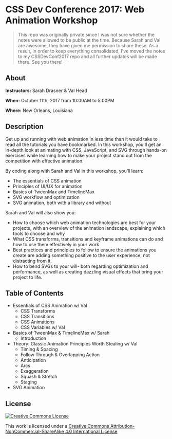 # CSS Dev Conference 2017: Web Animation Workshop

> This repo was originally private since I was not sure whether the notes were allowed to be public at the time. Because Sarah and Val are awesome, they have given me permission to share these. As a result, in order to keep everything consolidated, I've moved the notes to my CSSDevConf2017 repo and all further updates will be made there. See you there!

## About

**Instructors:** Sarah Drasner & Val Head

**When:** October 11th, 2017 from 10:00AM to 5:00PM

**Where:** New Orleans, Louisiana

## Description

Get up and running with web animation in less time than it would take to read all the tutorials you have bookmarked. In this workshop, you'll get an in-depth look at animating with CSS, JavaScript, and SVG through hands-on exercises while learning how to make your project stand out from the competition with effective animation.

By coding along with Sarah and Val in this workshop, you’ll learn:

- The essentials of CSS animation
- Principles of UI/UX for animation
- Basics of TweenMax and TimelineMax
- SVG workflow and optimization
- SVG animation, both with a library and without

Sarah and Val will also show you:

- How to choose which web animation technologies are best for your projects, with an overview of the animation landscape, explaining which tools to choose and why
- What CSS transforms, transitions and keyframe animations can do and how to use them effectively in your work
- Best practices and principles to follow to ensure the animations you create are adding something positive to the user experience, not distracting from it.
- How to bend SVGs to your will- both regarding optimization and performance, as well as creating dazzling visual effects that bring your project to life.

## Table of Contents

- Essentials of CSS Animation w/ Val
    - CSS Transforms
    - CSS Transitions
    - CSS Animations
    - CSS Variables w/ Val
- Basics of TweenMax & TimelineMax w/ Sarah
    - Introduction
- Theory: Classic Animation Principles Worth Stealing w/ Val
    - Timing & Spacing
    - Follow Through & Overlapping Action
    - Anticipation
    - Arcs
    - Exaggeration
    - Squash & Stretch
    - Staging
- SVG Animation

## License

[![Creative Commons License](https://i.creativecommons.org/l/by-nc-sa/4.0/88x31.png)](http://creativecommons.org/licenses/by-nc-sa/4.0/)

This work is licensed under a [Creative Commons Attribution-NonCommercial-ShareAlike 4.0 International License](http://creativecommons.org/licenses/by-nc-sa/4.0/)